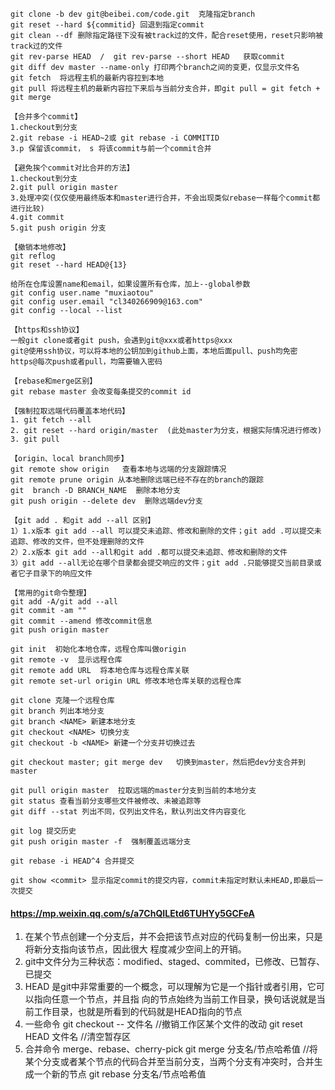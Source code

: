     git clone -b dev git@beibei.com/code.git  克隆指定branch
    git reset --hard ${commitid} 回退到指定commit
    git clean --df 删除指定路径下没有被track过的文件，配合reset使用，reset只影响被track过的文件
    git rev-parse HEAD  /  git rev-parse --short HEAD   获取commit
    git diff dev master --name-only 打印两个branch之间的变更，仅显示文件名
    git fetch  将远程主机的最新内容拉到本地
    git pull 将远程主机的最新内容拉下来后与当前分支合并，即git pull = git fetch + git merge
    
    【合并多个commit】
    1.checkout到分支
    2.git rebase -i HEAD~2或 git rebase -i COMMITID
    3.p 保留该commit， s 将该commit与前一个commit合并
    
    【避免挨个commit对比合并的方法】
    1.checkout到分支
    2.git pull origin master
    3.处理冲突(仅仅使用最终版本和master进行合并，不会出现类似rebase一样每个commit都进行比较)
    4.git commit
    5.git push origin 分支
    
    【撤销本地修改】
    git reflog
    git reset --hard HEAD@{13}
    
    给所在仓库设置name和email，如果设置所有仓库，加上--global参数
    git config user.name "muxiaotou"
    git config user.email "cl340266909@163.com"
    git config --local --list
    
    【https和ssh协议】
    一般git clone或者git push，会遇到git@xxx或者https@xxx
    git@使用ssh协议，可以将本地的公钥加到github上面，本地后面pull、push均免密
    https@每次push或者pull，均需要输入密码

    【rebase和merge区别】
    git rebase master 会改变每条提交的commit id

    【强制拉取远端代码覆盖本地代码】
    1. git fetch --all
    2. git reset --hard origin/master  (此处master为分支，根据实际情况进行修改)
    3. git pull

    【origin、local branch同步】
    git remote show origin   查看本地与远端的分支跟踪情况
    git remote prune origin 从本地删除远端已经不存在的branch的跟踪
    git  branch -D BRANCH_NAME  删除本地分支
    git push origin --delete dev  删除远端dev分支

    【git add . 和git add --all 区别】
    1）1.x版本 git add --all 可以提交未追踪、修改和删除的文件；git add .可以提交未追踪、修改的文件，但不处理删除的文件
    2）2.x版本 git add --all和git add .都可以提交未追踪、修改和删除的文件
    3）git add --all无论在哪个目录都会提交响应的文件；git add .只能够提交当前目录或者它子目录下的响应文件
    
    【常用的git命令整理】
    git add -A/git add --all
    git commit -am ""
    git commit --amend 修改commit信息
    git push origin master

    git init  初始化本地仓库，远程仓库叫做origin
    git remote -v  显示远程仓库
    git remote add URL  将本地仓库与远程仓库关联
    git remote set-url origin URL 修改本地仓库关联的远程仓库

    git clone 克隆一个远程仓库
    git branch 列出本地分支
    git branch <NAME> 新建本地分支
    git checkout <NAME> 切换分支
    git checkout -b <NAME> 新建一个分支并切换过去

    git checkout master; git merge dev   切换到master，然后把dev分支合并到master

    git pull origin master  拉取远端的master分支到当前的本地分支
    git status 查看当前分支哪些文件被修改、未被追踪等
    git diff --stat 列出不同，仅列出文件名，默认列出文件内容变化

    git log 提交历史
    git push origin master -f  强制覆盖远端分支

    git rebase -i HEAD^4 合并提交

    git show <commit> 显示指定commit的提交内容，commit未指定时默认未HEAD,即最后一次提交

    
#### https://mp.weixin.qq.com/s/a7ChQILEtd6TUHYy5GCFeA 
1. 在某个节点创建一个分支后，并不会把该节点对应的代码复制一份出来，只是将新分支指向该节点，因此很大
    程度减少空间上的开销。 
2. git中文件分为三种状态：modified、staged、commited，已修改、已暂存、已提交
3. HEAD 是git中非常重要的一个概念，可以理解为它是一个指针或者引用，它可以指向任意一个节点，并且指
   向的节点始终为当前工作目录，换句话说就是当前工作目录，也就是所看到的代码就是HEAD指向的节点
4. 一些命令
    git checkout -- 文件名   //撤销工作区某个文件的改动
    git reset HEAD 文件名    //清空暂存区
5. 合并命令  merge、rebase、cherry-pick
    git merge 分支名/节点哈希值  //将某个分支或者某个节点的代码合并至当前分支，当两个分支有冲突时，合并生成一个新的节点
    git rebase 分支名/节点哈希值
    